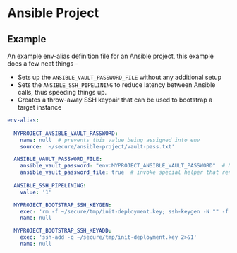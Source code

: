 # Ansible Project

## Example

An example env-alias definition file for an Ansible project, this example does a few neat things -

 * Sets up the `ANSIBLE_VAULT_PASSWORD_FILE` without any additional setup
 * Sets the `ANSIBLE_SSH_PIPELINING` to reduce latency between Ansible calls, thus speeding things up.
 * Creates a throw-away SSH keypair that can be used to bootstrap a target instance 

```yaml
env-alias:
  
  MYPROJECT_ANSIBLE_VAULT_PASSWORD:
    name: null  # prevents this value being assigned into env
    source: '~/secure/ansible-project/vault-pass.txt'

  ANSIBLE_VAULT_PASSWORD_FILE:
    ansible_vault_password: "env:MYPROJECT_ANSIBLE_VAULT_PASSWORD"  # NB: see docs how this gets managed
    ansible_vault_password_file: true  # invoke special helper that renders an Ansible Vault password file
    
  ANSIBLE_SSH_PIPELINING:
    value: '1'

  MYPROJECT_BOOTSTRAP_SSH_KEYGEN:
    exec: 'rm -f ~/secure/tmp/init-deployment.key; ssh-keygen -N "" -f ~/secure/tmp/init-deployment.key 2>&1'
    name: null

  MYPROJECT_BOOTSTRAP_SSH_KEYADD:
    exec: 'ssh-add -q ~/secure/tmp/init-deployment.key 2>&1'
    name: null
```
